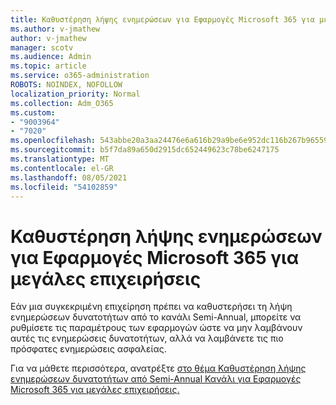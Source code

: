 ```yaml
---
title: Καθυστέρηση λήψης ενημερώσεων για Εφαρμογές Microsoft 365 για μεγάλες επιχειρήσεις
ms.author: v-jmathew
author: v-jmathew
manager: scotv
ms.audience: Admin
ms.topic: article
ms.service: o365-administration
ROBOTS: NOINDEX, NOFOLLOW
localization_priority: Normal
ms.collection: Adm_O365
ms.custom:
- "9003964"
- "7020"
ms.openlocfilehash: 543abbe20a3aa24476e6a616b29a9be6e952dc116b267b965597006d9413e02c
ms.sourcegitcommit: b5f7da89a650d2915dc652449623c78be6247175
ms.translationtype: MT
ms.contentlocale: el-GR
ms.lasthandoff: 08/05/2021
ms.locfileid: "54102859"
---
```

# <a name="delay-receiving-updates-to-microsoft-365-apps-for-enterprise"></a>Καθυστέρηση λήψης ενημερώσεων για Εφαρμογές Microsoft 365 για μεγάλες επιχειρήσεις

Εάν μια συγκεκριμένη επιχείρηση πρέπει να καθυστερήσει τη λήψη ενημερώσεων δυνατοτήτων από το κανάλι Semi-Annual, μπορείτε να ρυθμίσετε τις παραμέτρους των εφαρμογών ώστε να μην λαμβάνουν αυτές τις ενημερώσεις δυνατοτήτων, αλλά να λαμβάνετε τις πιο πρόσφατες ενημερώσεις ασφαλείας.

Για να μάθετε περισσότερα, ανατρέξτε [στο θέμα Καθυστέρηση λήψης ενημερώσεων δυνατοτήτων από Semi-Annual Κανάλι για Εφαρμογές Microsoft 365 για μεγάλες επιχειρήσεις.](https://go.microsoft.com/fwlink/?linkid=2109533)
